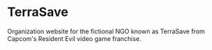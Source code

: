 # TerraSave
Organization website for the fictional NGO known as TerraSave from Capcom's Resident Evil video game franchise.
